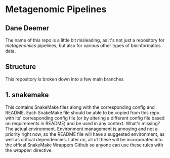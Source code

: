 # Metagenomic Pipelines
## Dane Deemer

The name of this repo is a little bit misleading, as it's not just a repository for *metagenomics* pipelines, but also for various other types of bioinformatics data.

## Structure

This repository is broken down into a few main branches

## 1. snakemake
This contains SnakeMake files along with the corresponding config and README. Each SnakeMake file should be able to be copied from this repo with its' corresponding config file (or by altering a different config file based on requirements in README) and be used in any context. What's missing? The actual environment. Environment management is annoying and not a priority right now, so the README file will have a suggested environment, as well as critical dependencies.
Later on, all of these will be incorporated into the offical SnakeMake Wrappers Github so anyone can use these rules with the *wrapper:* directive.